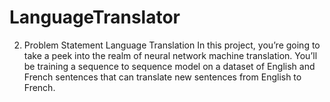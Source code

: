 # LanguageTranslator
2. Problem Statement Language Translation In this project, you’re going to take a peek into the realm of neural network machine translation. You’ll be training a sequence to sequence model on a dataset of English and French sentences that can translate new sentences from English to French.

